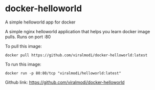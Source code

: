 # docker-helloworld


A simple helloworld app for docker

A simple nginx helloworld application that helps you learn docker image pulls. Runs on port :80

To pull this image:
```
docker pull https://github.com/viralmodi/docker-helloworld:latest
```

To run this image:
```
docker run -p 80:80/tcp "viralmodi/helloworld:latest"
```

Github link: https://github.com/viralmodi/docker-helloworld
